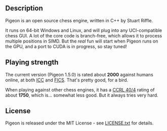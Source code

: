 ## Description

Pigeon is an open source chess engine, written in C++ by Stuart Riffle. 

It runs on 64-bit Windows and Linux, and will plug into any UCI-compatible chess GUI.
A lot of the core code is branch-free, which allows it to process multiple positions in SIMD. 
But the *real* fun will start when Pigeon runs on the GPU, and a port to CUDA is in progress,
so stay tuned!


## Playing strength

The current version (Pigeon 1.5.0) is rated about **2000** against humans online, 
at both [ICC](http://www.chessclub.com) and [FICS](http://wwww.freechess.org). 
That's pretty good, for a bird.

When playing against other chess engines, it has a [CCRL 40/4](http://www.computerchess.org.uk/ccrl/404) rating 
of about **1750**, which is... somewhat less good. But it always tries very hard.


## License

Pigeon is released under the MIT License - see [LICENSE.txt](LICENSE.txt) for details.

